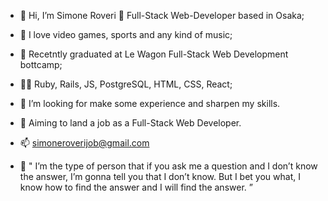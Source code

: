 - 👋 Hi, I’m Simone Roveri :pizza: Full-Stack Web-Developer based in Osaka;
- 👀 I love video games, sports and any kind of music;
- 🌱 Recetntly graduated at Le Wagon Full-Stack Web Development bottcamp;
- :man_technologist: Ruby, Rails, JS, PostgreSQL, HTML, CSS, React; 
- 💞️ I’m looking for make some experience and sharpen my skills.
- :goal_net: Aiming to land a job as a Full-Stack Web Developer.
- 📫 simoneroverijob@gmail.com


- :loudspeaker: " I’m the type of person that if you ask me a question and I don’t know the answer, 
  I’m gonna tell you that I don’t know. 
  But I bet you what, I know how to find the answer and I will find the answer. ”
 
